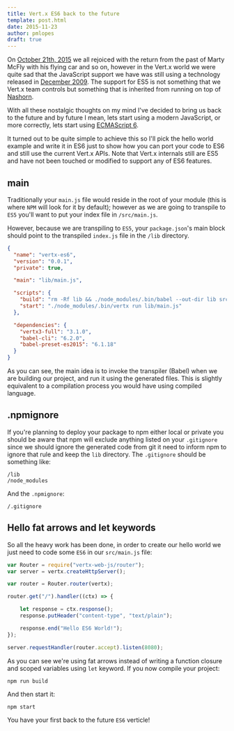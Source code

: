 ```yaml
---
title: Vert.x ES6 back to the future
template: post.html
date: 2015-11-23
author: pmlopes
draft: true
---
```


On [October 21th, 2015](http://backtothefuture.wikia.com/wiki/2015) we all rejoiced with the return from the past of
Marty McFly with his flying car and so on, however in the Vert.x world we were quite sad that the JavaScript support we
have was still using a technology released in [December 2009](https://en.wikipedia.org/wiki/ECMAScript#Versions). The
support for ES5 is not something that we Vert.x team controls but something that is inherited from running on top of
[Nashorn](http://openjdk.java.net/projects/nashorn/).

With all these nostalgic thoughts on my mind I've decided to bring us back to the future and by future I mean, lets
 start using a modern JavaScript, or more correctly, lets start using [ECMAScript 6](http://es6-features.org/).

It turned out to be quite simple to achieve this so I'll pick the hello world example and write it in ES6 just to show
how you can port your code to ES6 and still use the current Vert.x APIs. Note that Vert.x internals still are ES5 and
have not been touched or modified to support any of ES6 features.

## main

Traditionally your `main.js` file would reside in the root of your module (this is where `NPM` will look for it by
default); however as we are going to transpile to `ES5` you'll want to put your index file in `/src/main.js`.

However, because we are transpiling to `ES5`, your `package.json`'s main block should point to the transpiled `index.js`
file in the `/lib` directory.

```json
{
  "name": "vertx-es6",
  "version": "0.0.1",
  "private": true,

  "main": "lib/main.js",

  "scripts": {
    "build": "rm -Rf lib && ./node_modules/.bin/babel --out-dir lib src",
    "start": "./node_modules/.bin/vertx run lib/main.js"
  },

  "dependencies": {
    "vertx3-full": "3.1.0",
    "babel-cli": "6.2.0",
    "babel-preset-es2015": "6.1.18"
  }
}
```

As you can see, the main idea is to invoke the transpiler (Babel) when we are building our project, and run it using the
generated files. This is slightly equivalent to a compilation process you would have using compiled language.


## .npmignore

If you're planning to deploy your package to npm either local or private you should be aware that npm will exclude
anything listed on your `.gitignore` since we should ignore the generated code from git it need to inform npm to ignore
that rule and keep the `lib` directory. The `.gitignore` should be something like:

```
/lib
/node_modules
```

And the `.npmignore`:

```
/.gitignore
```

## Hello fat arrows and let keywords

So all the heavy work has been done, in order to create our hello world we just need to code some `ES6` in our
`src/main.js` file:

```javascript
var Router = require("vertx-web-js/router");
var server = vertx.createHttpServer();

var router = Router.router(vertx);

router.get("/").handler((ctx) => {

    let response = ctx.response();
    response.putHeader("content-type", "text/plain");

    response.end("Hello ES6 World!");
});

server.requestHandler(router.accept).listen(8080);
```

As you can see we're using fat arrows instead of writing a function closure and scoped variables using `let` keyword. If
you now compile your project:

```
npm run build
```

And then start it:

```
npm start
```

You have your first back to the future `ES6` verticle!